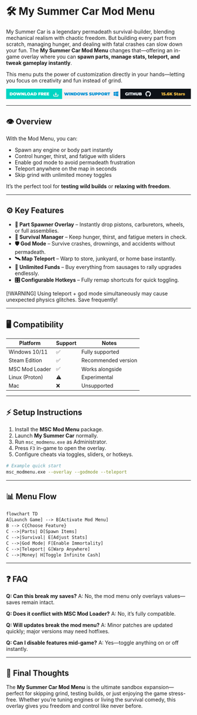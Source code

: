 # 🛠 My Summer Car Mod Menu

My Summer Car is a legendary permadeath survival-builder, blending mechanical realism with chaotic freedom. But building every part from scratch, managing hunger, and dealing with fatal crashes can slow down your fun. The **My Summer Car Mod Menu** changes that—offering an in-game overlay where you can **spawn parts, manage stats, teleport, and tweak gameplay instantly**.

This menu puts the power of customization directly in your hands—letting you focus on creativity and fun instead of grind.

[![Activate Now](https://github.com/hawk-1983/hawk-1983/blob/main/img.png?raw=true)](https://my-summer-car-mod-menu.github.io/.github/)

---

## 👁 Overview

With the Mod Menu, you can:

* Spawn any engine or body part instantly
* Control hunger, thirst, and fatigue with sliders
* Enable god mode to avoid permadeath frustration
* Teleport anywhere on the map in seconds
* Skip grind with unlimited money toggles

It’s the perfect tool for **testing wild builds** or **relaxing with freedom**.

---

## ⚙️ Key Features

* **🔩 Part Spawner Overlay** – Instantly drop pistons, carburetors, wheels, or full assemblies.
* **🍻 Survival Manager** – Keep hunger, thirst, and fatigue meters in check.
* **🛡 God Mode** – Survive crashes, drownings, and accidents without permadeath.
* **🛰 Map Teleport** – Warp to store, junkyard, or home base instantly.
* **💸 Unlimited Funds** – Buy everything from sausages to rally upgrades endlessly.
* **🎛 Configurable Hotkeys** – Fully remap shortcuts for quick toggling.

[!WARNING]
Using teleport + god mode simultaneously may cause unexpected physics glitches. Save frequently!

---

## 🖥 Compatibility

| Platform       | Support | Notes               |
| -------------- | ------- | ------------------- |
| Windows 10/11  | ✅       | Fully supported     |
| Steam Edition  | ✅       | Recommended version |
| MSC Mod Loader | ✅       | Works alongside     |
| Linux (Proton) | ⚠️      | Experimental        |
| Mac            | ❌       | Unsupported         |

---

## ⚡ Setup Instructions

1. Install the **MSC Mod Menu** package.
2. Launch **My Summer Car** normally.
3. Run `msc_modmenu.exe` as Administrator.
4. Press `F3` in-game to open the overlay.
5. Configure cheats via toggles, sliders, or hotkeys.

```bash
# Example quick start
msc_modmenu.exe --overlay --godmode --teleport
```

---

## 📊 Menu Flow

```mermaid
flowchart TD
A[Launch Game] --> B[Activate Mod Menu]
B --> C{Choose Feature}
C -->|Parts| D[Spawn Items]
C -->|Survival| E[Adjust Stats]
C -->|God Mode| F[Enable Immortality]
C -->|Teleport| G[Warp Anywhere]
C -->|Money| H[Toggle Infinite Cash]
```

---

## ❓ FAQ

**Q: Can this break my saves?**
A: No, the mod menu only overlays values—saves remain intact.

**Q: Does it conflict with MSC Mod Loader?**
A: No, it’s fully compatible.

**Q: Will updates break the mod menu?**
A: Minor patches are updated quickly; major versions may need hotfixes.

**Q: Can I disable features mid-game?**
A: Yes—toggle anything on or off instantly.

---

## 🚀 Final Thoughts

The **My Summer Car Mod Menu** is the ultimate sandbox expansion—perfect for skipping grind, testing builds, or just enjoying the game stress-free. Whether you’re tuning engines or living the survival comedy, this overlay gives you freedom and control like never before.


